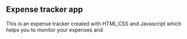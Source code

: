 ## Expense tracker app
This is an expense tracker created with HTML,CSS and Javascript which helps you to monitor your expenses and
